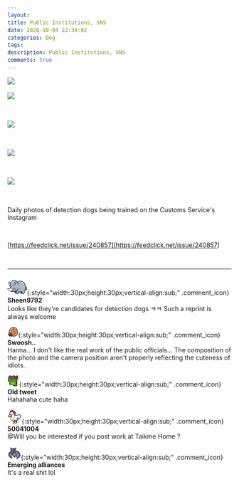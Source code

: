 ```yaml
---
layout: 
title: Public Institutions, SNS
date: 2020-10-04 22:34:02
categories: Dog
tags: 
description: Public Institutions, SNS
comments: true
---
```


![](https://blog.kakaocdn.net/dn/cACbcE/btqJ6dVM0Xy/xOg4KhgDuDb8vYoUraszC0/img.jpg)

![](https://blog.kakaocdn.net/dn/bsAeih/btqKdEEOOcu/PvbHTPATWQaV7UBeECQMYK/img.jpg)

​

![](https://blog.kakaocdn.net/dn/bgiw4l/btqJ0nSFuI3/dzATGd6qwgGQVDoFsJ2yG0/img.jpg)

​

![](https://blog.kakaocdn.net/dn/bbNWTJ/btqJ8gkr8Fw/WtF1NeJAnmZKKU0P5PO1y1/img.jpg)

​

![](https://blog.kakaocdn.net/dn/bh2oly/btqKbWeFzTW/UySdPMixP0FRciqBWhkyi0/img.jpg)

​

Daily photos of detection dogs being trained on the Customs Service's Instagram

​

[https://feedclick.net/issue/240857](<https://feedclick.net/issue/240857>)

​

* * *

![comment](/assets/character/rino.png){:style="width:30px;height:30px;vertical-align:sub;" .comment_icon} **Sheen9792**  
Looks like they're candidates for detection dogs ㅋㅋ Such a reprint is always welcome   
  
![comment](/assets/character/snail.png){:style="width:30px;height:30px;vertical-align:sub;" .comment_icon} **Swoosh..**  
Hanna... I don't like the real work of the public officials... The composition of the photo and the camera position aren't properly reflecting the cuteness of idiots.   
  
![comment](/assets/character/frog.png){:style="width:30px;height:30px;vertical-align:sub;" .comment_icon} **Old tweet**  
Hahahaha cute haha   
  
![comment](/assets/character/chicken.png){:style="width:30px;height:30px;vertical-align:sub;" .comment_icon} **50041004**  
@Will you be interested if you post work at Taikme Home ?  
  
![comment](/assets/character/bat.png){:style="width:30px;height:30px;vertical-align:sub;" .comment_icon} **Emerging alliances**  
It's a real shit lol   
  

